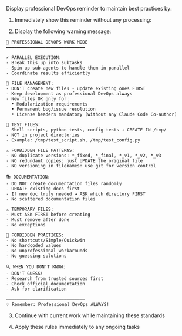 Display professional DevOps reminder to maintain best practices by:

1. Immediately show this reminder without any processing:

2. Display the following warning message:
```
🎯 PROFESSIONAL DEVOPS WORK MODE
━━━━━━━━━━━━━━━━━━━━━━━━━━━━━━

⚡ PARALLEL EXECUTION:
- Break this up into subtasks
- Spin up sub-agents to handle them in parallel
- Coordinate results efficiently

📁 FILE MANAGEMENT:
- DON'T create new files - update existing ones FIRST
- Keep development as professional DevOps always
- New files OK only for:
  • Modularization requirements
  • Permanent bug/issue resolution
  • License headers mandatory (without any Claude Code Co-author)

🧪 TEST FILES:
- Shell scripts, python tests, config tests → CREATE IN /tmp/
- NOT in project directories
- Example: /tmp/test_script.sh, /tmp/test_config.py

⚠️ FORBIDDEN FILE PATTERNS:
- NO duplicate versions: *_fixed, *_final, *_v1, *_v2, *_v3
- NO redundant copies: just UPDATE the original file
- NO versioning in filenames: use git for version control

📚 DOCUMENTATION:
- DO NOT create documentation files randomly
- UPDATE existing docs first
- If new doc truly needed → ASK which directory FIRST
- No scattered documentation files

⚠️ TEMPORARY FILES:
- Must ASK FIRST before creating
- Must remove after done
- No exceptions

🚫 FORBIDDEN PRACTICES:
- No shortcuts/Simple/Quickwin
- No hardcoded values
- No unprofessional workarounds
- No guessing solutions

🔍 WHEN YOU DON'T KNOW:
- DON'T GUESS!
- Research from trusted sources first
- Check official documentation
- Ask for clarification

━━━━━━━━━━━━━━━━━━━━━━━━━━━━━━
💡 Remember: Professional DevOps ALWAYS!
```

3. Continue with current work while maintaining these standards

4. Apply these rules immediately to any ongoing tasks